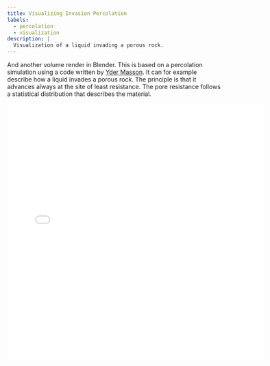 ```yaml
---
title: Visualizing Invasion Percolation
labels:
  - percolation
  - visualization
description: |
  Visualization of a liquid invading a porous rock.
---
```


And another volume render in Blender.
This is based on a percolation simulation using a code written by <a href="https://sites.google.com/site/ydermasson/">Yder Masson</a>. It can for example describe how a liquid invades a porous rock. The principle is that it advances always at the site of least resistance. The pore resistance follows a statistical distribution that describes the material.

<iframe allowfullscreen="" frameborder="0" height="600" src="//www.youtube.com/embed/U5ltOcmB33o" width="600"></iframe>
